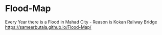 # Flood-Map
Every Year there is a Flood in Mahad City - Reason is Kokan Railway Bridge 
https://sameerbutala.github.io/Flood-Map/
